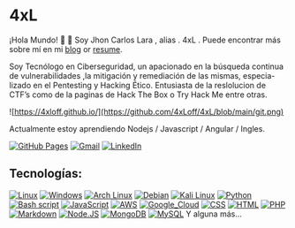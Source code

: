 # 4xL

¡Hola Mundo! :wave: :wave:
Soy Jhon Carlos Lara , alias . 4xL .
Puede encontrar más sobre mí en mi [blog](https://4xloff.github.io/about/) or [resume](https://4xloff.github.io/resume/).

Soy Tecnólogo en Ciberseguridad, un apacionado en la búsqueda continua de vulnerabilidades ,la mitigación y 
remediación de las mismas, especia- lizado en el Pentesting y Hacking Ético. Entusiasta de la reslolucion 
de CTF’s como de la paginas de Hack The Box o Try Hack Me entre otras.

![https://4xloff.github.io/](https://github.com/4xLoff/4xL/blob/main/git.png)

Actualmente estoy aprendiendo Nodejs / Javascript / Angular / Ingles.

[![GitHub Pages](https://img.shields.io/badge/-GitHub%20Pages-6495ED?logo=Github)](https://4xloff.github.io/)
[![Gmail](https://img.shields.io/badge/Gmail-d14836?style=flat&logo=Gmail&logoColor=white)](mailto:jesiel1990arthas@gmail.com)
[![LinkedIn](https://img.shields.io/badge/LinkedIn-blue?style=flat&logo=Linkedin&logoColor=white)](https://www.linkedin.com/in/jhoncarloslara/)

## Tecnologías:

[![Linux](https://img.shields.io/badge/Linux-FCC624?style=for-the-badge&logo=linux&logoColor=black)]()
[![Windows](https://img.shields.io/badge/Windows-0078D6?style=for-the-badge&logo=windows&logoColor=white)]()
[![Arch Linux](https://img.shields.io/badge/Arch_Linux-1793D1?style=for-the-badge&logo=arch-linux&logoColor=white)]()
[![Debian](https://img.shields.io/badge/Debian-A81D33?style=for-the-badge&logo=debian&logoColor=white)]()
[![Kali Linux](https://img.shields.io/badge/Kali_Linux-557C94?style=for-the-badge&logo=kali-linux&logoColor=white)]()
[![Python](https://img.shields.io/badge/Python-3776AB?style=for-the-badge&logo=python&logoColor=white)]()
[![Bash script](https://img.shields.io/badge/Shell_Script-121011?style=for-the-badge&logo=gnu-bash&logoColor=white)]()
[![JavaScript](https://img.shields.io/badge/JavaScript-F7DF1E?style=for-the-badge&logo=javascript&logoColor=black)]()
[![AWS](https://img.shields.io/badge/Amazon_AWS-232F3E?style=for-the-badge&logo=amazon-aws&logoColor=white)]()
[![Google_Cloud](https://img.shields.io/badge/Google_Cloud-4285F4?style=for-the-badge&logo=googlecloud&logoColor=white&labelColor=101010)]()
[![CSS](https://img.shields.io/badge/CSS-239120?&style=for-the-badge&logo=css3&logoColor=white)]()
[![HTML](https://img.shields.io/badge/HTML-239120?style=for-the-badge&logo=html5&logoColor=white)]()
[![PHP](https://img.shields.io/badge/PHP-777BB4?style=for-the-badge&logo=php&logoColor=white)]()
[![Markdown](https://img.shields.io/badge/Markdown-000000?style=for-the-badge&logo=markdown&logoColor=white)]()
[![Node.JS](https://img.shields.io/badge/Node.js-43853D?style=for-the-badge&logo=node.js&logoColor=white)]()
[![MongoDB](https://img.shields.io/badge/MongoDB-4EA94B?style=for-the-badge&logo=mongodb&logoColor=white)]()
[![MySQL](https://img.shields.io/badge/MySQL-005C84?style=for-the-badge&logo=mysql&logoColor=white)]()
Y alguna más...
